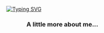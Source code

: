 [![Typing SVG](https://readme-typing-svg.herokuapp.com?color=%2336BCF7&size=25&vCenter=true&height=40&lines=Hi%2C+I'm+Mint+!;Welcome+to+my+Github+!;I'm+young+brother+of+ProCoderMew+and+i'm+noob)](https://git.io/typing-svg)




### <img scr="https://giphy.com/stickers/kitten-lKQlwPamON5NS" width="50"> A little more about me...   
